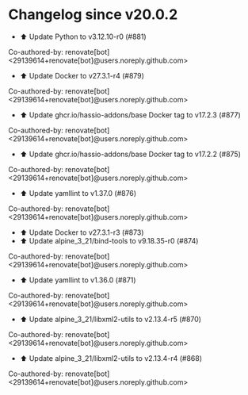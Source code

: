 # Changelog since v20.0.2
- ⬆️ Update Python to v3.12.10-r0 (#881)

Co-authored-by: renovate[bot] <29139614+renovate[bot]@users.noreply.github.com> 
- ⬆️ Update Docker to v27.3.1-r4 (#879)

Co-authored-by: renovate[bot] <29139614+renovate[bot]@users.noreply.github.com> 
- ⬆️ Update ghcr.io/hassio-addons/base Docker tag to v17.2.3 (#877)

Co-authored-by: renovate[bot] <29139614+renovate[bot]@users.noreply.github.com> 
- ⬆️ Update ghcr.io/hassio-addons/base Docker tag to v17.2.2 (#875)

Co-authored-by: renovate[bot] <29139614+renovate[bot]@users.noreply.github.com> 
- ⬆️ Update yamllint to v1.37.0 (#876)

Co-authored-by: renovate[bot] <29139614+renovate[bot]@users.noreply.github.com> 
- ⬆️ Update Docker to v27.3.1-r3 (#873) 
- ⬆️ Update alpine_3_21/bind-tools to v9.18.35-r0 (#874)

Co-authored-by: renovate[bot] <29139614+renovate[bot]@users.noreply.github.com> 
- ⬆️ Update yamllint to v1.36.0 (#871)

Co-authored-by: renovate[bot] <29139614+renovate[bot]@users.noreply.github.com> 
- ⬆️ Update alpine_3_21/libxml2-utils to v2.13.4-r5 (#870)

Co-authored-by: renovate[bot] <29139614+renovate[bot]@users.noreply.github.com> 
- ⬆️ Update alpine_3_21/libxml2-utils to v2.13.4-r4 (#868)

Co-authored-by: renovate[bot] <29139614+renovate[bot]@users.noreply.github.com> 
